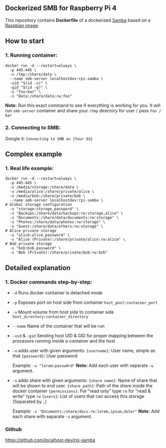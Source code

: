 
## Dockerized SMB for Raspberry Pi 4

This repository contains **Dockerfile** of a dockerized [Samba](https://wikipedia.org/wiki/Samba_(software)) based on a [Raspbian image](https://hub.docker.com/r/balenalib/rpi-raspbian/).

## How to start

### 1. Running container:
```
docker run -d --restart=always \
  -p 445:445 \
  -v /tmp:/share/data \
  --name smb-server localhostdev:rpi-samba \
  -uid "$(id -u)" \
  -gid "$(id -g)" \
  -u "foo:bar" \
  -s "Data:/share/data:rw:foo"
```
**Note:** Run this exact command to see if everything is working for you.
It will run `smb-server` container and share your `/tmp` directory for user / pass `foo / bar`

### 2. Connecting to SMB:
Google it: `Connecting to SMB on {Your OS}`

## Complex example

### 1. Real life example:

```
docker run -d --restart=always \
  -p 445:445 \
  -v /media/storage:/share/data \
  -v /media/alice:/share/private/alice \
  -v /media/bob:/share/private/bob \
  --name smb-server localhostdev:rpi-samba \
# Global storage configuration
  -u "storage:storage_password" \
  -s "Backups:/share/data/backups:rw:storage,alice" \
  -s "Documents:/share/data/documents:rw:storage" \
  -s "Photos:/share/data/photos:rw:storage" \
  -s "Guest:/share/data/others:rw:storage" \
# Alice private storage
  -u "alice:alice_password" \
  -s "Alice (Private):/share/private/alice:rw:alice" \
# Bob private storage
  -u "bob:bob_password" \
  -s "Bob (Private):/share/private/bob:rw:bob"
```

## Detailed explanation

### 1. Docker commands step-by-step:

* `-d` Runs docker container is detached mode

* `-p` Exposes port on host side from container `host_post:container_port`

* `-v` Mount volume from host side to container side `host_directory:container_directory`

* `--name` Name of the container that will be run

* `-uid` & `-gid` Sending host UID & GID for proper mapping between the processes running inside a container and the host

* `-u` adds user with given arguments:
	`{username}`: User name, simple as that
	`{password}`: User password

	Example: `-u "lorem:passw0rd"`
	**Note:** Add each user with separate `-u` argument.

* `-s` adds share with given arguments:
	`{share name}`: Name of share that will be shown to end user.
	`{share path}`: Path of the share inside the docker container
	`{permissions}`: For "read only" type `ro` for "read & write" type `rw`
	`{users}`: List of users that can access this storage (Separated by `,`)

	Example: `-s "Documents:/share/docs:rw:lorem,ipsum,dolor"`
	**Note:** Add each share with separate `-s` argument.

### Github

https://github.com/localhost-dev/rpi-samba
